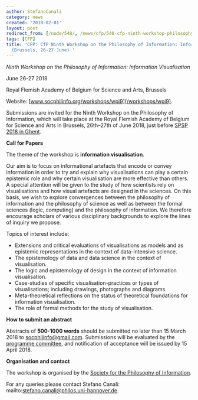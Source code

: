 ```yaml
---
author: StefanoCanali
category: news
created: '2018-02-01'
layout: post
redirect_from: [/node/548/, /news/cfp/548-cfp-ninth-workshop-philosophy-information-information-visualisation-brussels-26-27-june/]
tags: [CFP]
title: 'CFP: CfP Ninth Workshop on the Philosophy of Information: Information Visualisation
  (Brussels, 26-27 June) '
---
```

_Ninth Workshop on the Philosophy of Information: Information Visualisation_

June 26-27 2018

Royal Flemish Academy of Belgium for Science and Arts, Brussels

Website: [www.socphilinfo.org/workshops/wpi9](/workshops/wpi9).

Submissions are invited for the Ninth Workshop on the Philosophy of
Information, which will take place at the Royal Flemish Academy of Belgium for
Science and Arts in Brussels, 26th–27th of June 2018, just before [SPSP 2018
in Ghent](http://www.spsp2018.ugent.be).

**Call for Papers**

The theme of the workshop is **information visualisation**.  

Our aim is to focus on informational artefacts that encode or convey
information in order to try and explain why visualisations can play a certain
epistemic role and why certain visualisation are more effective than others. A
special attention will be given to the study of how scientists rely on
visualisations and how visual artefacts are designed in the sciences. On this
basis, we wish to explore convergences between the philosophy of information
and the philosophy of science as well as between the formal sciences (logic,
computing) and the philosophy of information. We therefore encourage scholars
of various disciplinary backgrounds to explore the lines of inquiry we
propose.

Topics of interest include:

  * Extensions and critical evaluations of visualisations as models and as epistemic representations in the context of data-intensive science.
  * The epistemology of data and data science in the context of visualisation.
  * The logic and epistemology of design in the context of information visualisation.
  * Case-studies of specific visualisation-practices or types of visualisations; including drawings, photographs and diagrams.
  * Meta-theoretical reflections on the status of theoretical foundations for information visualisation.
  * The role of formal methods for the study of visualisation.

**How to submit an abstract**

Abstracts of **500-1000 words** should be submitted no later than 15 March
2018 to socphilinfo@gmail.com. Submissions will be evaluated by the [programme
committee](http://socphilinfo.org/workshops/wpi9/pc), and notification of
acceptance will be issued by 15 April 2018.

**Organisation and contact**

The workshop is organised by the [Society for the Philosophy of
Information](socphilinfo.org/).

For any queries please contact Stefano Canali:
mailto:stefano.canali@philos.uni-hannover.de.

